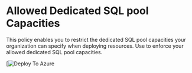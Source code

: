 # Allowed Dedicated SQL pool Capacities

This policy enables you to restrict the dedicated SQL pool capacities your organization can specify when deploying resources. Use to enforce your allowed dedicated SQL pool capacities.

[![Deploy To Azure](https://portal.azure.com/#blade/Microsoft_Azure_Policy/CreatePolicyDefinitionBlade/uri/)